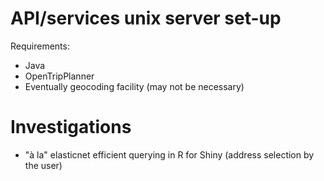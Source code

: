 

# API/services unix server set-up

Requirements:

* Java
* OpenTripPlanner
* Eventually geocoding facility (may not be necessary)


# Investigations

* "à la" elasticnet efficient querying in R for Shiny (address selection by the user)